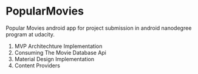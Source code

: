 # PopularMovies
Popular Movies android app for project submission in android nanodegree program at udacity.

1) MVP Architechture Implementation
2) Consuming The Movie Database Api
3) Material Design Implementation
4) Content Providers

